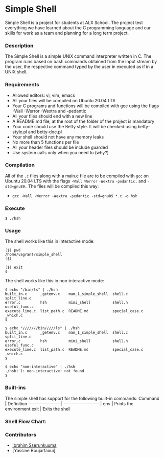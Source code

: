 # Simple Shell
Simple Shell is a project for students at ALX School. The project test everything we have learned about the C programming language and our skills for work as a team and planning for a long term project.
### Description
The Simple Shell is a simple UNIX command interpreter written in C. The program runs based on bash commands obtained from the input stream by the user, the respective command typed by the user in executed as if in a UNIX shell.
### Requirements
- Allowed editors: vi, vim, emacs
- All your files will be compiled on Ubuntu 20.04 LTS
- Your C programs and functions will be compiled with gcc using the flags -Wall -Werror -Wextra and -pedantic
- All your files should end with a new line
- A README.md file, at the root of the folder of the project is mandatory
- Your code should use the Betty style. It will be checked using betty-style.pl and betty-doc.pl
- Your shell should not have any memory leaks
- No more than 5 functions per file
- All your header files should be include guarded
- Use system calls only when you need to (why?)
### Compilation
All of the ``.c`` files along with a main.c file are to be compiled with ``gcc`` on Ubuntu 20.04 LTS with the flags ``-Wall Werror`` ``-Wextra`` ``-pedantic.`` and ``-std=gnu89.``
The files will be compiled this way:
- ``gcc -Wall -Werror -Wextra -pedantic -std=gnu89 *.c -o hsh``

### Execute
```{bash}
$ ./hsh
```

### Usage
The shell works like this in interactive mode:

```{bash}
($) pwd
/home/vagrant/simple_shell
($)
```
```{bash}
($) exit
$
```
The shell works like this in non-interactive mode:
```{bash}
$ echo "/bin/ls" | ./hsh
built_in.c      _getenv.c    man_1_simple_shell  shell.c         split_line.c
error.c         hsh          mini_shell          shell.h         useful_func.c
execute_line.c  list_path.c  README.md           special_case.c  _which.c
$
```
```{bash}
$ echo "///////bin/////ls" | ./hsh
built_in.c      _getenv.c    man_1_simple_shell  shell.c         split_line.c
error.c         hsh          mini_shell          shell.h         useful_func.c
execute_line.c  list_path.c  README.md           special_case.c  _which.c
$
```
```{bash}
$ echo "non-interactive" | ./hsh
./hsh: 1: non-interactive: not found
$
```
### Built-ins
The simple shell has support for the following built-in commands:
Command   |   Definition
---------------- | ------------------ |
env | Prints the environment
exit | Exits the shell
### Shell Flow Chart:

### Contributors
- [Ibrahim Sserunkuuma ](https://github.com/Ibrah44)
- [Yassine Boujarfaoui]

